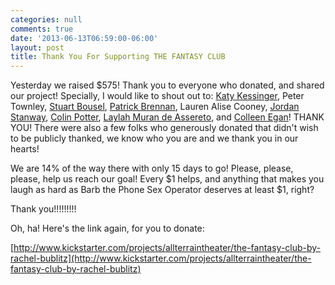 ```yaml
---
categories: null
comments: true
date: '2013-06-13T06:59:00-06:00'
layout: post
title: Thank You For Supporting THE FANTASY CLUB
---
```


Yesterday we raised $575! Thank you to everyone who donated, and shared our project! Specially, I would like to shout out to: [Katy Kessinger](https://twitter.com/katymsrd), Peter Townley, [Stuart Bousel](http://endymionrising.blogspot.com/), [Patrick Brennan](https://twitter.com/pmbrennan), Lauren Alise Cooney, [Jordan Stanway](http://www.mbari.org/staff/mjstanway/), [Colin Potter](https://plus.google.com/114864126283340818133/posts), [Laylah Muran de Assereto](http://www.linkedin.com/in/laylahm), and [Colleen Egan](http://www.grittycityrep.org/gcr#!__gcr/staff-bios)! THANK YOU! There were also a few folks who generously donated that didn't wish to be publicly thanked, we know who you are and we thank you in our hearts!

We are 14% of the way there with only 15 days to go! Please, please, please, help us reach our goal! Every $1 helps, and anything that makes you laugh as hard as Barb the Phone Sex Operator deserves at least $1, right?

Thank you!!!!!!!!!

Oh, ha! Here's the link again, for you to donate:

[http://www.kickstarter.com/projects/allterraintheater/the-fantasy-club-by-rachel-bublitz](http://www.kickstarter.com/projects/allterraintheater/the-fantasy-club-by-rachel-bublitz)